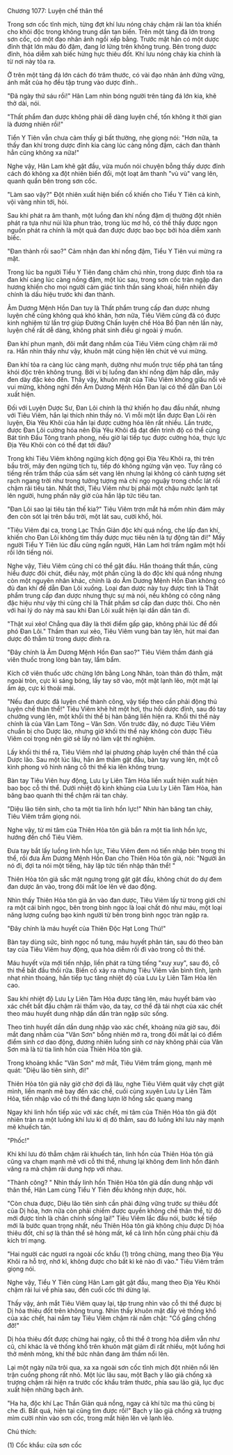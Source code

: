 




Chương 1077: Luyện chế thân thể


Trong sơn cốc tĩnh mịch, từng đợt khí lưu nóng cháy chậm rãi lan tỏa khiến cho khói độc trong không trung dần tan biến. Trên một tảng đá lớn trong sơn cốc, có một đạo nhân ảnh ngồi xếp bằng. Trước mặt hắn có một dược đỉnh thật lớn màu đỏ đậm, đang lơ lửng trên không trung. Bên trong dược đỉnh, hỏa diễm xah biếc hừng hực thiêu đốt. Khí lưu nóng cháy kia chính là từ nơi này tỏa ra.

Ở trên một tảng đá lớn cách đó trăm thước, có vài đạo nhân ảnh đứng vững, ánh mắt của họ đều tập trung vào dược đỉnh..

"Đã ngày thứ sáu rồi!" Hân Lam nhìn bóng người trên tảng đá lớn kia, khẽ thở dài, nói.

"Thất phẩm đan dược không phải dễ dàng luyện chế, tốn không ít thời gian là đương nhiên rồi!"

Tiển Y Tiên vẫn chưa cảm thấy gì bất thường, nhẹ giọng nói: "Hơn nữa, ta thấy đan khí trong dược đỉnh kia càng lúc càng nồng đậm, cách đan thành hẳn cũng không xa nữa!"

Nghe vậy, Hân Lam khẽ gật đầu, vừa muốn nói chuyện bỗng thấy dược đỉnh cách đó không xa đột nhiên biến đổi, một loạt âm thanh "vù vù" vang lên, quanh quẩn bên trong sơn cốc.

"Làm sao vậy?" Đột nhiên xuất hiện biến cố khiến cho Tiểu Y Tiên cả kinh, vội vàng nhìn tới, hỏi.

Sau khi phát ra âm thanh, một luồng đan khí nồng đậm dị thường đột nhiên phát ra tựa như núi lửa phun trào, trong lúc mơ hồ, có thế thấy được ngọn nguồn phát ra chính là một quả đan được được bao bọc bởi hỏa diễm xanh biếc.

"Đan thành rồi sao?" Cảm nhận đan khí nồng đậm, Tiểu Y Tiên vui mừng ra mặt.

Trong lúc ba người Tiểu Y Tiên đang chăm chú nhìn, trong dược đình tỏa ra đan khí càng lúc càng nồng đậm, một lúc sau, trong sơn cốc tràn ngập đan hương khiến cho mọi người cảm giác tinh thần sảng khoái, hiển nhiên đây chính là dấu hiệu trước khi đan thành.

Âm Dương Mệnh Hồn Dan tuy là Thất phẩm trung cấp đan dược nhưng luyện chế cũng không quá khó khăn, hơn nữa, Tiêu Viêm cũng đã có được kinh nghiệm từ lần trợ giúp Đường Chấn luyện chế Hỏa Bồ Đan nên lần này, luyện chế rất dễ dàng, không phát sinh điều gì ngoài ý muốn.

Đan khí phun mạnh, đôi mắt đang nhắm của Tiêu Viêm cũng chậm rãi mở ra. Hắn nhìn thấy như vậy, khuôn mặt cũng hiện lên chút vẻ vui mừng.

Đan khí tỏa ra càng lúc càng mạnh, dường như muốn trực tiếp phá tan tầng khói độc trên không trung. Bởi vì bị luồng đan khí nồng đậm hấp dẫn, mây đen dày đặc kéo đến. Thấy vậy, khuôn mặt của Tiêu Viêm không giấu nổi vẻ vui mừng, không nghĩ đến Âm Dương Mệnh Hồn Đan lại có thể dẫn Đan Lôi xuất hiện.

Đối với Luyện Dược Sư, Đan Lôi chính là thứ khiến họ đau đầu nhất, nhưng với Tiêu Viêm, hắn lại thích nhìn thấy nó. Vì mỗi một lần được Đan Lôi rèn luyện, Đia Yêu Khôi của hắn lại được cường hóa lên rất nhiều. Lần trước, được Đan Lôi cường hóa nên Địa Yêu Khôi đã đạt đến trình độ có thể cùng Bát tinh Đấu Tông tranh phong, nếu giờ lại tiếp tục được cường hóa, thực lực Địa Yêu Khôi còn có thể đạt tới đâu?

Trong khi Tiêu Viêm không ngừng kích động gọi Địa Yêu Khôi ra, thì trên bầu trời, mây đen ngừng tích tụ, tiếp đó không ngừng vặn vẹo. Tuy rằng có tiếng rền trầm thấp của sấm sét vang lên nhưng lại không có cảnh tượng sét rạch ngang trời như trong tưởng tượng mà chỉ ngọ nguậy trong chốc lát rồi chậm rãi tiêu tán. Nhất thời, Tiêu Viêm như bị phải một chậu nước lạnh tạt lên người, hưng phấn nãy giờ của hắn lập tức tiêu tan.

"Đan Lôi sao lại tiêu tán thế kia?" Tiêu Viêm trợn mắt há mồm nhìn đám mây đen còn sót lại trên bầu trời, một lát sau, cười khổ, hỏi.

"Tiêu Viêm đại ca, trong Lạc Thần Giản độc khí quá nồng, che lấp đan khí, khiến cho Đan Lôi không tìm thấy được mục tiêu nên là tự động tản đi!" Mấy người Tiểu Y Tiên lúc đầu cũng ngẩn người, Hân Lam hơi trầm ngâm một hồi rồi lớn tiếng nói.

Nghe vậy, Tiêu Viêm cũng chỉ có thể gật đầu. Hắn thoáng thất thần, cũng hiểu được đôi chút, điều này, một phần cũng là do độc khí quá nồng nhưng còn một nguyên nhân khác, chính là do Âm Dương Mệnh Hồn Đan không có đủ đan khí để dẫn Đan Lôi xuống. Loại đan dược này tuy được tính là Thất phẩm trung cấp đan dược nhưng thực sự mà nói, nếu không có công năng đặc hiệu như vậy thì cũng chỉ là Thất phẩm sơ cấp đan dược thôi. Cho nên với hai lý do này mà sau khi Đan Lôi xuất hiện lại dần dần tán đi.

"Thật xui xẻo! Chẳng qua đây là thời điểm gấp gáp, không phải lúc để đối phó Đan Lôi." Thầm than xui xẻo, Tiêu Viêm vung bàn tay lên, hút mai đan dược đỏ thẫm từ trong dược đỉnh ra.

"Đây chính là Âm Dương Mệnh Hồn Đan sao?" Tiêu Viêm thầm đánh giá viên thuốc trong lòng bàn tay, lẩm bẩm.

Kích cỡ viên thuốc ước chừng lớn bằng Long Nhãn, toàn thân đỏ thẫm, mặt ngoài tròn, cực kì sáng bóng, lấy tay sờ vào, một mặt lạnh lẽo, một mặt lại ấm áp, cực kì thoải mái.

"Nếu đan dược đã luyện chế thành công, vậy tiếp theo cần phải động thủ luyện chế thân thể!" Tiêu Viêm khẽ hít một hơi, thu hồi dược đỉnh, sau đó tay chưởng vung lên, một khối thi thể bị hàn băng liền hiện ra. Khối thi thể này chính là của Vân Lam Tông – Vân Sơn. Vốn trước đây, nó được Tiêu Viêm chuẩn bị cho Dược lão, nhưng giờ khối thi thể này không còn được Tiêu Viêm coi trọng nên giờ sẽ lấy nó làm vật thí nghiệm.

Lấy khối thi thể ra, Tiêu Viêm nhớ lại phương pháp luyện chế thân thể của Dược lão. Sau một lúc lâu, hắn âm thầm gật đầu, bàn tay vung lên, một cỗ kình phong vô hình nâng cỗ thi thể kia lên không trung.

Bàn tay Tiêu Viên huy động, Lưu Ly Liên Tâm Hỏa liền xuất hiện xuất hiện bao bọc cỗ thi thể. Dưới nhiệt độ kinh khủng của Lưu Ly Liên Tâm Hỏa, hàn băng bao quanh thi thể chậm rãi tan chảy.

"Diệu lão tiên sinh, cho ta một tia linh hồn lực!" Nhìn hàn băng tan chảy, Tiêu Viêm trầm giọng nói.

Nghe vậy, từ mi tâm của Thiên Hỏa tôn giả bắn ra một tia linh hồn lực, hướng đến chổ Tiêu Viêm.

Đưa tay bắt lấy luồng linh hồn lực, Tiêu Viêm đem nó tiến nhập bên trong thi thể, rồi đưa Âm Dương Mệnh Hồn Đan cho Thiên Hỏa tôn giả, nói: "Người ăn nó đi, đợi ta nói một tiếng, hãy lập tức tiến nhập thân thể! "

Thiên Hỏa tôn giả sắc mặt ngưng trọng gật gật đầu, không chút do dự đem đan dược ăn vào, trong đôi mắt lóe lên vẻ dao động.

Nhìn thấy Thiên Hỏa tôn giả ăn vào đan dược, Tiêu Viêm lấy từ trong giới chỉ ra một cái bình ngọc, bên trong bình ngọc là loại chất đỏ như máu, một loại năng lượng cuồng bạo kinh người từ bên trong bình ngọc tràn ngập ra.

"Đây chính là máu huyết của Thiên Độc Hạt Long Thú!"

Bàn tay dùng sức, bình ngọc nổ tung, máu huyết phân tán, sau đó theo bàn tay của Tiêu Viêm huy động, qua hỏa diễm rồi đi vào trong cỗ thi thể.

Máu huyết vừa mới tiến nhập, liền phát ra từng tiếng "xuy xuy", sau đó, cỗ thi thể bắt đầu thối rữa. Biến cố xảy ra nhưng Tiêu Viêm vẫn bình tĩnh, lạnh nhạt nhìn thoáng, hắn tiếp tục tăng nhiệt độ của Lưu Ly Liên Tâm Hỏa lên cao.

Sau khi nhiệt độ Lưu Ly Liên Tâm Hỏa được tăng lên, máu huyết bám vào xác chết bắt đầu chậm rãi thấm vào, da tay, cơ thể đã tái nhợt của xác chết theo máu huyết dung nhập dần dần tràn ngập sức sống.

Theo tinh huyết dần dần dung nhập vào xác chết, khoảng nửa giờ sau, đôi mắt đang nhắm của "Vân Sơn" bỗng nhiên mở ra, trong đôi mắt lại có điểm điểm sinh cơ dao động, đương nhiên luồng sinh cơ này không phải của Vân Sơn mà là từ tia linh hồn của Thiên Hỏa tôn giả.

Trong khoảng khắc "Vân Sơn" mở mắt, Tiêu Viêm trầm giọng, mạnh mẽ quát: "Diệu lão tiên sinh, đi!"

Thiên Hỏa tôn giả nãy giờ chờ đợi đã lâu, nghe Tiêu Viêm quát vậy chợt giật mình, liền mạnh mẽ bay đến xác chế, cuối cùng xuyên Lưu Ly Liên Tâm Hỏa, tiến nhập vão cổ thi thể đang lượn lờ hồng sắc quang mang

Ngay khi linh hồn tiếp xúc với xác chết, mi tâm của Thiên Hỏa tôn giả đột nhiên tràn ra một luồng khí lưu kì dị đỏ thẫm, sau đó luồng khí lưu này mạnh mẽ khuếch tán.

"Phốc!"

Khi khí lưu đỏ thẫm chậm rãi khuếch tán, linh hồn của Thiên Hỏa tôn giả cũng va chạm mạnh mẽ với cỗ thi thể, nhưng lại không đem linh hồn đánh văng ra mà chậm rãi dung hợp với nhau.

"Thành công? " Nhìn thấy linh hồn Thiên Hỏa tôn giả dần dung nhập với thân thể, Hân Lam cùng Tiểu Y Tiên đều không nhịn được, hỏi.

"Còn chưa được, Diệu lão tiên sinh cần phải đứng vững trước sự thiêu đốt của Dị hỏa, hơn nữa còn phải chiếm được quyền không chế thân thể, từ đó mới được tính là chân chính sống lại!" Tiêu Viêm lắc đầu nói, bước kế tiếp mới là bước quan trọng nhất, nếu Thiên Hỏa tôn giả không chịu được Dị hỏa thiêu đốt, chỉ sợ là thân thể sẽ hỏng mất, kể cả linh hồn cũng phải chịu đả kích trí mạng.

"Hai người các ngươi ra ngoài cốc khẩu (1) trông chừng, mang theo Địa Yêu Khôi ra hỗ trợ, nhớ kĩ, không được cho bất kì kẻ nào đi vào." Tiêu Viêm trầm giọng nói.

Nghe vậy, Tiểu Y Tiên cùng Hân Lam gật gật đầu, mang theo Địa Yêu Khôi chậm rãi lui về phía sau, đến cuối cốc thì dừng lại.

Thấy vậy, ánh mắt Tiêu Viêm quay lại, tập trung nhìn vào cỗ thi thể được bị Dị hỏa thiêu đốt trên không trung. Nhìn thấy khuôn mặt đầy vẻ thống khổ của xác chết, hai nắm tay Tiêu Viêm chậm rãi nắm chặt: "Cố gắng chống đỡ!"

Dị hỏa thiêu đốt được chừng hai ngày, cỗ thi thể ở trong hỏa diễm vẫn như cũ, chỉ khác là vẻ thống khổ trên khuôn mặt giảm đi rất nhiều, một luồng hơi thở mênh mông, khí thế bức nhân đang âm thầm nổi lên.

Lại một ngày nữa trôi qua, xa xa ngoài sơn cốc tĩnh mịch đột nhiên nổi lên trận cuồng phong rất nhỏ. Một lúc lâu sau, một Bạch y lão giả chống xà trượng chậm rãi hiện ra trước cốc khẩu trăm thước, phía sau lão giả, lục đục xuất hiện những bạch ảnh.

"Ha ha, độc khí Lạc Thần Giản quá nồng, ngay cả khí tức ma thú cũng bị che đi. Bất quá, hiện tại cũng tìm được rồi!" Bạch y lão giả chống xà trượng mỉm cười nhìn vào sơn cốc, trong mắt hiện lên vẻ lạnh lẽo.

Chú thích:

(1) Cốc khẩu: cửa sơn cốc




